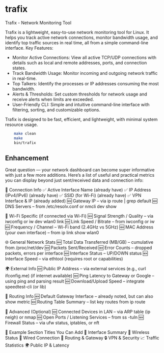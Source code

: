 # trafix
Trafix - Network Monitoring Tool

Trafix is a lightweight, easy-to-use network monitoring tool for Linux. It helps you track active network connections, monitor bandwidth usage, and identify top traffic sources in real time, all from a simple command-line interface.
Key Features:

- Monitor Active Connections: View all active TCP/UDP connections with details such as local and remote addresses, ports, and connection states.
- Track Bandwidth Usage: Monitor incoming and outgoing network traffic in real-time.
- Top Talkers: Identify the processes or IP addresses consuming the most bandwidth.
- Alerts & Thresholds: Set custom thresholds for network usage and receive alerts when limits are exceeded.
- User-Friendly CLI: Simple and intuitive command-line interface with filtering, sorting, and customizable options.

Trafix is designed to be fast, efficient, and lightweight, with minimal system resource usage.


```sh
	make clean
	make
	bin/trafix
```


## Enhancement
Great question — your network dashboard can become super informative with just a few more additions. Here’s a list of useful and practical metrics you can display beyond just sent/received data and connection info:

🔌 Connection Info
    ✅ Active Interface Name (already have)
    ✅ IP Address (IPv4/IPv6) (already have)
    ✅ SSID (for Wi-Fi) (already have)
    ✅ VPN Interface & IP (already added)
    🆕 Gateway IP – via ip route | grep default
    🆕 DNS Servers – from /etc/resolv.conf or nmcli dev show

📶 Wi-Fi Specific (if connected via Wi-Fi)
    🆕 Signal Strength / Quality – via iwconfig or iw dev wlan0 link
    🆕 Link Speed / Bitrate – from iwconfig or iw
    🆕 Frequency / Channel – Wi-Fi band (2.4GHz vs 5GHz)
    🆕 MAC Address (your own interface) – from ip link show wlan0

🌐 General Network Stats
    🆕 Total Data Transferred (MB/GB) – cumulative from /proc/net/dev
    🆕 Packets Sent/Received
    🆕 Error Counts – dropped packets, errors per interface
    🆕 Interface Status – UP/DOWN status
    🆕 Interface Speed – via ethtool <iface> (requires root or capabilities)

🌍 External Info
    🆕 Public IP Address – via external services (e.g., curl ifconfig.me) (if internet available)
    🆕 Ping Latency to Gateway or Google – using ping and parsing result
    🆕 Download/Upload Speed – integrate speedtest-cli (or lib)

📡 Routing Info
    🆕 Default Gateway Interface – already noted, but can also show metric
    🆕 Routing Table Summary – list key routes from ip route

🧪 Advanced (Optional)
    🆕 Connected Devices in LAN – via ARP table (ip neigh) or nmap
    🆕 Open Ports / Listening Services – from ss -tuln
    🆕 Firewall Status – via ufw status, iptables, or nft

🧱 Example Section Titles You Can Add
    🧾 Interface Summary
    📶 Wireless Status
    🔌 Wired Connection
    🧭 Routing & Gateway
    🔒 VPN & Security
    📈 Traffic Statistics
    🌍 Public IP & Latency
